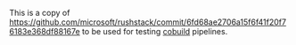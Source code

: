 This is a copy of https://github.com/microsoft/rushstack/commit/6fd68ae2706a15f6f41f20f76183e368df88167e
to be used for testing [cobuild](https://rushjs.io/pages/maintainer/cobuilds/) pipelines.

